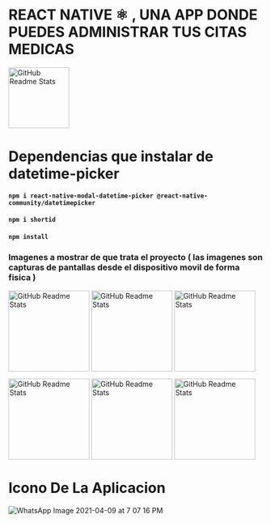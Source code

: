 # REACT NATIVE ⚛️ , UNA APP DONDE PUEDES ADMINISTRAR TUS CITAS MEDICAS 

 <img width="120px" src="https://user-images.githubusercontent.com/46203192/113460059-ad9c8d00-93d4-11eb-85a2-ec8067824f1d.png" align="center" alt="GitHub Readme Stats" />

# Dependencias que instalar de datetime-picker
#### `npm i react-native-modal-datetime-picker @react-native-community/datetimepicker`
#### `npm i shortid`
#### `npm install`


### Imagenes a mostrar de que trata el proyecto ( las imagenes son capturas de pantallas desde el dispositivo movil de forma fisica )
<img width="160px" src="https://user-images.githubusercontent.com/46203192/114255803-ee674980-9972-11eb-8922-9c207b03b079.jpeg" align="center" alt="GitHub Readme Stats" /> <img width="160px" src="https://user-images.githubusercontent.com/46203192/114253200-6ed37d80-9966-11eb-8408-54f66e614924.jpeg" align="center" alt="GitHub Readme Stats" /> <img width="160px" src="https://user-images.githubusercontent.com/46203192/114253215-8448a780-9966-11eb-9082-89129bdd7360.jpeg" align="center" alt="GitHub Readme Stats" /> 

<img width="160px" src="https://user-images.githubusercontent.com/46203192/114253229-9c202b80-9966-11eb-8376-f26108f37de2.jpeg" align="center" alt="GitHub Readme Stats" /> <img width="160px" src="https://user-images.githubusercontent.com/46203192/114253235-a3473980-9966-11eb-876c-5148d0052cec.jpeg" align="center" alt="GitHub Readme Stats" /> <img width="160px" src="https://user-images.githubusercontent.com/46203192/114253222-90cd0000-9966-11eb-968c-b043ece74347.jpeg" align="center" alt="GitHub Readme Stats" /> 
 


# Icono De La Aplicacion
![WhatsApp Image 2021-04-09 at 7 07 16 PM](https://user-images.githubusercontent.com/46203192/114253328-0638d080-9967-11eb-84f5-5689a37a4ec8.jpeg)

